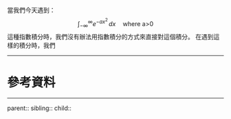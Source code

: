 當我們今天遇到：
$$
\int^\infty_{-\infty}e^{-ax^2}\,dx\quad \text{where a>0}
$$
這種指數積分時，我們沒有辦法用指數積分的方式來直接對這個積分。
在遇到這樣的積分時，我們
- - -
# 參考資料

- - -
parent::
sibling::
child::